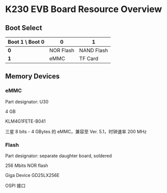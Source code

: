 # K230 EVB Board Resource Overview



## Boot Select

| **Boot 1 \ Boot 0** | **0**     | **1**      |
| ------------------- | --------- | ---------- |
| **0**               | NOR Flash | NAND Flash |
| **1**               | eMMC      | TF Card    |



## Memory Devices

### eMMC

Part designator: U30

4 GB

KLM4G1FETE-B041

三星 8 bits - 4 GBytes 的 eMMC，兼容至 Ver. 5.1，时钟速率 200 MHz



### Flash

Part designator: separate daughter board, soldered

256 Mbits NOR flash

Giga Device GD25LX256E

OSPI 接口
